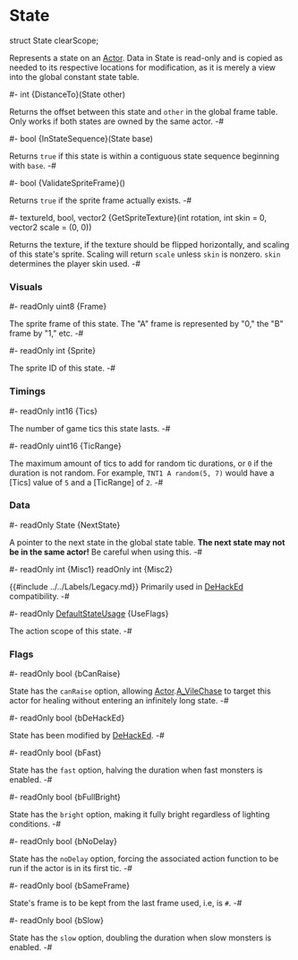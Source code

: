 # State

[dehacked]: ../../Data/DeHackEd.md

[A_VileChase]: Actor.md#mthd-A_VileChase

[Actor]: Actor.md
[DefaultStateUsage]: DefaultStateUsage.md

<!-- api-declaration -->
struct State clearScope;

<!-- api-definition -->
Represents a state on an [Actor]. Data in State is read-only and is
copied as needed to its respective locations for modification, as it
is merely a view into the global constant state table.

<!-- api-instance-methods -->
#-
int {DistanceTo}(State other)

Returns the offset between this state and `other` in the global frame
table. Only works if both states are owned by the same actor.
-#

#-
bool {InStateSequence}(State base)

Returns `true` if this state is within a contiguous state sequence
beginning with `base`.
-#

#-
bool {ValidateSpriteFrame}()

Returns `true` if the sprite frame actually exists.
-#

#-
textureId, bool, vector2 {GetSpriteTexture}(int rotation, int skin = 0, vector2 scale = (0, 0))

Returns the texture, if the texture should be flipped horizontally,
and scaling of this state's sprite. Scaling will return `scale` unless
`skin` is nonzero. `skin` determines the player skin used.
-#
<!-- api-members -->
### Visuals
#-
readOnly uint8 {Frame}

The sprite frame of this state. The "A" frame is represented by "0,"
the "B" frame by "1," etc.
-#

#-
readOnly int {Sprite}

The sprite ID of this state.
-#

### Timings
#-
readOnly int16 {Tics}

The number of game tics this state lasts.
-#

#-
readOnly uint16 {TicRange}

The maximum amount of tics to add for random tic durations, or `0` if
the duration is not random. For example, `TNT1 A random(5, 7)` would
have a [Tics] value of `5` and a [TicRange] of `2`.
-#

### Data
#-
readOnly State {NextState}

A pointer to the next state in the global state table. **The next
state may not be in the same actor!** Be careful when using this.
-#

#-
readOnly int {Misc1}
readOnly int {Misc2}

{{#include ../../Labels/Legacy.md}} Primarily used in [DeHackEd]
compatibility.
-#

#-
readOnly [DefaultStateUsage] {UseFlags}

The action scope of this state.
-#

### Flags
#-
readOnly bool {bCanRaise}

State has the `canRaise` option, allowing [Actor].[A_VileChase] to
target this actor for healing without entering an infinitely long
state.
-#

#-
readOnly bool {bDeHackEd}

State has been modified by [DeHackEd][dehacked].
-#

#-
readOnly bool {bFast}

State has the `fast` option, halving the duration when fast monsters
is enabled.
-#

#-
readOnly bool {bFullBright}

State has the `bright` option, making it fully bright regardless of
lighting conditions.
-#

#-
readOnly bool {bNoDelay}

State has the `noDelay` option, forcing the associated action function
to be run if the actor is in its first tic.
-#

#-
readOnly bool {bSameFrame}

State's frame is to be kept from the last frame used, i.e, is `#`.
-#

#-
readOnly bool {bSlow}

State has the `slow` option, doubling the duration when slow monsters
is enabled.
-#
